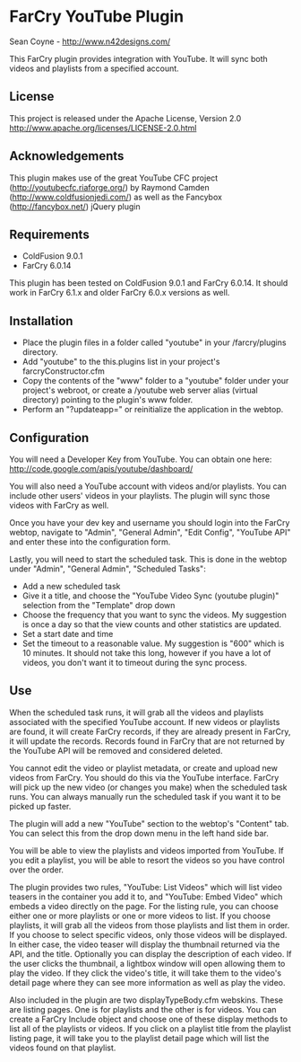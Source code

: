 FarCry YouTube Plugin
=====================

Sean Coyne - http://www.n42designs.com/

This FarCry plugin provides integration with YouTube.  It will sync both videos and playlists from a specified account.

License
-------

This project is released under the Apache License, Version 2.0 http://www.apache.org/licenses/LICENSE-2.0.html

Acknowledgements
----------------

This plugin makes use of the great YouTube CFC project (http://youtubecfc.riaforge.org/) by Raymond Camden (http://www.coldfusionjedi.com/) as well as the Fancybox (http://fancybox.net/) jQuery plugin

Requirements
------------

* ColdFusion 9.0.1
* FarCry 6.0.14

This plugin has been tested on ColdFusion 9.0.1 and FarCry 6.0.14.  It should work in FarCry 6.1.x and older FarCry 6.0.x versions as well.

Installation
------------

* Place the plugin files in a folder called "youtube" in your /farcry/plugins directory.
* Add "youtube" to the this.plugins list in your project's farcryConstructor.cfm
* Copy the contents of the "www" folder to a "youtube" folder under your project's webroot, or create a /youtube web server alias (virtual directory) pointing to the plugin's www folder.
* Perform an "?updateapp=" or reinitialize the application in the webtop.

Configuration
-------------

You will need a Developer Key from YouTube.  You can obtain one here: http://code.google.com/apis/youtube/dashboard/

You will also need a YouTube account with videos and/or playlists.  You can include other users' videos in your playlists.  The plugin will sync those videos with FarCry as well.

Once you have your dev key and username you should login into the FarCry webtop, navigate to "Admin", "General Admin", "Edit Config", "YouTube API" and enter these into the configuration form.

Lastly, you will need to start the scheduled task.  This is done in the webtop under "Admin", "General Admin", "Scheduled Tasks":

* Add a new scheduled task
* Give it a title, and choose the "YouTube Video Sync (youtube plugin)" selection from the "Template" drop down
* Choose the frequency that you want to sync the videos.  My suggestion is once a day so that the view counts and other statistics are updated.
* Set a start date and time
* Set the timeout to a reasonable value.  My suggestion is "600" which is 10 minutes. It should not take this long, however if you have a lot of videos, you don't want it to timeout during the sync process.

Use
---

When the scheduled task runs, it will grab all the videos and playlists associated with the specified YouTube account.  If new videos or playlists are found, it will create FarCry records, if they are already present in FarCry, it will update the records.  Records found in FarCry that are not returned by the YouTube API will be removed and considered deleted.

You cannot edit the video or playlist metadata, or create and upload new videos from FarCry.  You should do this via the YouTube interface.  FarCry will pick up the new video (or changes you make) when the scheduled task runs.  You can always manually run the scheduled task if you want it to be picked up faster.

The plugin will add a new "YouTube" section to the webtop's "Content" tab.  You can select this from the drop down menu in the left hand side bar.

You will be able to view the playlists and videos imported from YouTube.  If you edit a playlist, you will be able to resort the videos so you have control over the order.

The plugin provides two rules, "YouTube: List Videos" which will list video teasers in the container you add it to, and "YouTube: Embed Video" which embeds a video directly on the page.  For the listing rule, you can choose either one or more playlists or one or more videos to list.  If you choose playlists, it will grab all the videos from those playlists and list them in order.  If you choose to select specific videos, only those videos will be displayed.  In either case, the video teaser will display the thumbnail returned via the API, and the title.  Optionally you can display the description of each video.  If the user clicks the thumbnail, a lightbox window will open allowing them to play the video.  If they click the video's title, it will take them to the video's detail page where they can see more information as well as play the video.

Also included in the plugin are two displayTypeBody.cfm webskins.  These are listing pages.  One is for playlists and the other is for videos.  You can create a FarCry Include object and choose one of these display methods to list all of the playlists or videos.  If you click on a playlist title from the playlist listing page, it will take you to the playlist detail page which will list the videos found on that playlist.